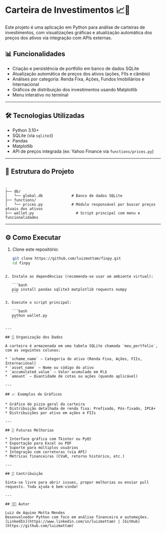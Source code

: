 # Carteira de Investimentos 📈💼

Este projeto é uma aplicação em Python para análise de carteiras de investimentos, com visualizações gráficas e atualização automática dos preços dos ativos via integração com APIs externas.

## 📊 Funcionalidades

- Criação e persistência de portfólio em banco de dados SQLite
- Atualização automática de preços dos ativos (ações, FIIs e câmbio)
- Análises por categoria: Renda Fixa, Ações, Fundos Imobiliários e Internacional
- Gráficos de distribuição dos investimentos usando Matplotlib
- Menu interativo no terminal

---

## 🛠️ Tecnologias Utilizadas

- Python 3.10+
- SQLite (via `sqlite3`)
- Pandas
- Matplotlib
- API de preços integrada (ex: Yahoo Finance via `functions/prices.py`)

---

## 📁 Estrutura do Projeto

```

.
├── db/
│   └── global.db             # Banco de dados SQLite
├── functions/
│   └── prices.py             # Módulo responsável por buscar preços atuais dos ativos
├── wallet.py                   # Script principal com menu e funcionalidades

````

---

## ⚙️ Como Executar

1. Clone este repositório:
   ```bash
   git clone https://github.com/luizmottam/finpy.git
   cd finpy
````

2. Instale as dependências (recomenda-se usar um ambiente virtual):

   ```bash
   pip install pandas sqlite3 matplotlib requests numpy
   ```

3. Execute o script principal:

   ```bash
   python wallet.py
   ```

---

## 🧠 Organização dos Dados

A carteira é armazenada em uma tabela SQLite chamada `meu_portfolio`, com as seguintes colunas:

* `scheme_name` — Categoria do ativo (Renda Fixa, Ações, FIIs, Internacional)
* `asset_name` — Nome ou código do ativo
* `accumulated_value` — Valor acumulado em R\$
* `amount` — Quantidade de cotas ou ações (quando aplicável)

---

## 📈 Exemplos de Gráficos

* Gráfico de pizza geral da carteira
* Distribuição detalhada de renda fixa: Prefixado, Pós-fixado, IPCA+
* Distribuições por ativo em ações e FIIs

---

## 🚧 Futuras Melhorias

* Interface gráfica com Tkinter ou PyQt
* Exportação para Excel ou PDF
* Suporte para múltiplos usuários
* Integração com corretoras (via API)
* Métricas financeiras (CVaR, retorno histórico, etc.)

---

## 🤝 Contribuição

Sinta-se livre para abrir issues, propor melhorias ou enviar pull requests. Toda ajuda é bem-vinda!

---

## 👨‍💻 Autor

Luiz de Aquino Motta Mendes
Desenvolvedor Python com foco em análise financeira e automações.
[LinkedIn](https://www.linkedin.com/in/luizmottam) | [GitHub](https://github.com/luizmottam)